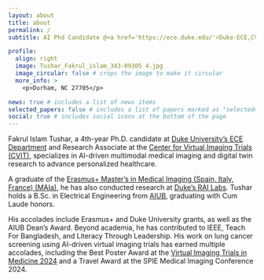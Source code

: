 ```yaml
---
layout: about
title: about
permalink: /
subtitle: AI Phd Candidate @<a href='https://ece.duke.edu/'>Duke-ECE,CVIT</a>| Medical Imaging, Synthetic Data & In Silico Trials| <a href='https://maiamaster.udg.edu/'>MAIa</a> Graduate

profile:
  align: right
  image: Tushar_Fakrul_islam_343-09305 4.jpg
  image_circular: false # crops the image to make it circular
  more_info: >
    <p>Durham, NC 27705</p>

news: true # includes a list of news items
selected_papers: false # includes a list of papers marked as "selected={true}"
social: true # includes social icons at the bottom of the page
---
```

Fakrul Islam Tushar, a 4th-year Ph.D. candidate at [Duke University’s ECE Department](https://ece.duke.edu/) and Research Associate at the [Center for Virtual Imaging Trials (CVIT)](https://cvit.duke.edu/), specializes in AI-driven multimodal medical imaging and digital twin research to advance personalized healthcare. 

A graduate of the [Erasmus+ Master’s in Medical Imaging (Spain, Italy, France) (MAIa)](https://maiamaster.udg.edu/), he has also conducted research at [Duke’s RAI Labs](https://rai.labs.duke.edu/). Tushar holds a B.Sc. in Electrical Engineering from [AIUB](https://www.aiub.edu/), graduating with Cum Laude honors. 

His accolades include Erasmus+ and Duke University grants, as well as the AIUB Dean’s Award. Beyond academia, he has contributed to IEEE, Teach For Bangladesh, and Literacy Through Leadership. His work on lung cancer screening using AI-driven virtual imaging trials has earned multiple accolades, including the Best Poster Award at the [Virtual Imaging Trials in Medicine 2024](https://vitm.io/) and a Travel Award at the SPIE Medical Imaging Conference 2024.


